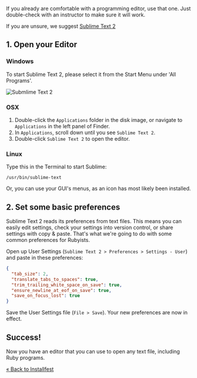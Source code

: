 If you already are comfortable with a programming editor, use that one. Just double-check with an instructor to make
sure it will work.

If you are unsure, we suggest [Sublime Text 2](http://www.sublimetext.com/2)

## 1. Open your Editor

### Windows

To start Sublime Text 2, please select it from the Start Menu under 'All
Programs'.

![Submlime Text 2](/img/installfest/sublime2.png?raw=true)

### OSX

1. Double-click the `Applications` folder in the disk image, or navigate to `Applications` in the left panel of
Finder.
1. In `Applications`, scroll down until you see `Sublime Text 2`.
1. Double-click `Sublime Text 2` to open the editor.

### Linux

Type this in the Terminal to start Sublime:

```text
/usr/bin/sublime-text
```
Or, you can use your GUI's menus, as an icon has most likely been installed.

## 2. Set some basic preferences

Sublime Text 2 reads its preferences from text files. This means you can easily
edit settings, check your settings into version control, or share settings with
copy & paste. That's what we're going to do with some common preferences for
Rubyists.

Open up User Settings (`Sublime Text 2 > Preferences > Settings - User`) and paste in these preferences:

```json
{
  "tab_size": 2,
  "translate_tabs_to_spaces": true,
  "trim_trailing_white_space_on_save": true,
  "ensure_newline_at_eof_on_save": true,
  "save_on_focus_lost": true
}
```

Save the User Settings file (`File > Save`). Your new preferences are now in effect.

## Success!

Now you have an editor that you can use to open any text file, including Ruby programs.

[« Back to Installfest](/installfest)
